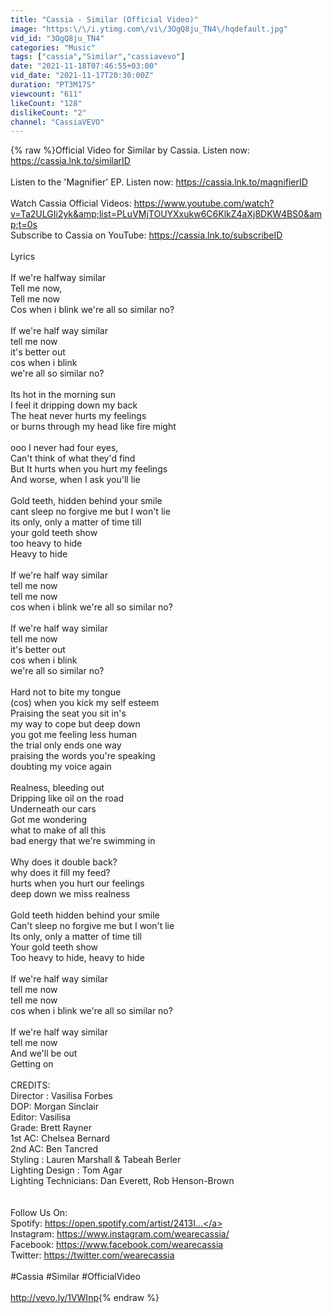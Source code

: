 ```yaml
---
title: "Cassia - Similar (Official Video)"
image: "https:\/\/i.ytimg.com\/vi\/3OgQ8ju_TN4\/hqdefault.jpg"
vid_id: "3OgQ8ju_TN4"
categories: "Music"
tags: ["cassia","Similar","cassiavevo"]
date: "2021-11-18T07:46:55+03:00"
vid_date: "2021-11-17T20:30:00Z"
duration: "PT3M17S"
viewcount: "611"
likeCount: "128"
dislikeCount: "2"
channel: "CassiaVEVO"
---
```

{% raw %}Official Video for Similar by Cassia. Listen now: <a rel="nofollow" target="blank" href="https://cassia.lnk.to/similarID">https://cassia.lnk.to/similarID</a><br /><br />Listen to the 'Magnifier' EP. Listen now: <a rel="nofollow" target="blank" href="https://cassia.lnk.to/magnifierID">https://cassia.lnk.to/magnifierID</a><br /><br />Watch Cassia Official Videos: <a rel="nofollow" target="blank" href="https://www.youtube.com/watch?v=Ta2ULGIi2yk&amp;list=PLuVMjTOUYXxukw6C6KlkZ4aXj8DKW4BS0&amp;t=0s">https://www.youtube.com/watch?v=Ta2ULGIi2yk&amp;list=PLuVMjTOUYXxukw6C6KlkZ4aXj8DKW4BS0&amp;t=0s</a><br />Subscribe to Cassia on YouTube:  <a rel="nofollow" target="blank" href="https://cassia.lnk.to/subscribeID">https://cassia.lnk.to/subscribeID</a><br /><br />Lyrics<br /><br />If we're halfway similar <br />Tell me now, <br />Tell me now <br />Cos when i blink we're all so similar no? <br /><br />If we're half way similar <br />tell me now <br />it's better out <br />cos when i blink <br />we're all so similar no? <br /><br />Its hot in the morning sun <br />I feel it dripping down my back <br />The heat never hurts my feelings <br />or burns through my head like fire might<br /><br />ooo I never had four eyes, <br />Can't think of what they'd find<br />But It hurts when you hurt my feelings <br />And worse, when I ask you'll lie<br /><br />Gold teeth, hidden behind your smile<br />cant sleep no forgive me but I won't lie<br />its only, only a matter of time till<br />your gold teeth show<br />too heavy to hide<br />Heavy to hide<br /><br />If we're half way similar<br />tell me now <br />tell me now <br />cos when i blink we're all so similar no? <br /><br />If we're half way similar <br />tell me now <br />it's better out <br />cos when i blink <br />we're all so similar no? <br /><br />Hard not to bite my tongue <br />(cos) when you kick my self esteem<br />Praising the seat you sit in's<br />my way to cope but deep down <br />you got me feeling less human<br />the trial only ends one way <br />praising the words you're speaking<br />doubting my voice again<br /><br />Realness, bleeding out <br />Dripping like oil on the road <br />Underneath our cars <br />Got me wondering <br />what to make of all this <br />bad energy that we're swimming in <br /><br />Why does it double back?<br />why does it fill my feed? <br />hurts when you hurt our feelings <br />deep down we miss realness<br /><br />Gold teeth hidden behind your smile <br />Can't sleep no forgive me but I won't lie <br />Its only, only a matter of time till <br />Your gold teeth show <br />Too heavy to hide, heavy to hide <br /><br />If we're half way similar<br />tell me now <br />tell me now <br />cos when i blink we're all so similar no? <br /><br />If we're half way similar <br />tell me now <br />And we'll be out <br />Getting on<br /><br />CREDITS:<br />Director : Vasilisa Forbes<br />DOP: Morgan Sinclair<br />Editor: Vasilisa<br />Grade: Brett Rayner<br />1st AC: Chelsea Bernard <br />2nd AC: Ben Tancred<br />Styling : Lauren Marshall &amp; Tabeah Berler<br />Lighting Design : Tom Agar<br />Lighting Technicians: Dan Everett, Rob Henson-Brown<br /><br /><br />Follow Us On:<br />Spotify: <a rel="nofollow" target="blank" href="https://open.spotify.com/artist/2413I...">https://open.spotify.com/artist/2413I...</a><br />Instagram: <a rel="nofollow" target="blank" href="https://www.instagram.com/wearecassia/">https://www.instagram.com/wearecassia/</a><br />Facebook: <a rel="nofollow" target="blank" href="https://www.facebook.com/wearecassia">https://www.facebook.com/wearecassia</a><br />Twitter: <a rel="nofollow" target="blank" href="https://twitter.com/wearecassia">https://twitter.com/wearecassia</a><br /><br />#Cassia #Similar #OfficialVideo<br /><br /><a rel="nofollow" target="blank" href="http://vevo.ly/1VWInp">http://vevo.ly/1VWInp</a>{% endraw %}
